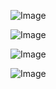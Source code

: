 ![Image](https://github.com/user-attachments/assets/235b249a-bc64-4bd7-b945-32bf5470be7e)

![Image](https://github.com/user-attachments/assets/a4c87e04-531e-4173-be1f-43315e832507)

![Image](https://github.com/user-attachments/assets/9a118e2f-30e0-46ce-a37b-60655b209d61)

![Image](https://github.com/user-attachments/assets/5064d2b1-f911-41c5-ab1a-85c77a01b0d2)
